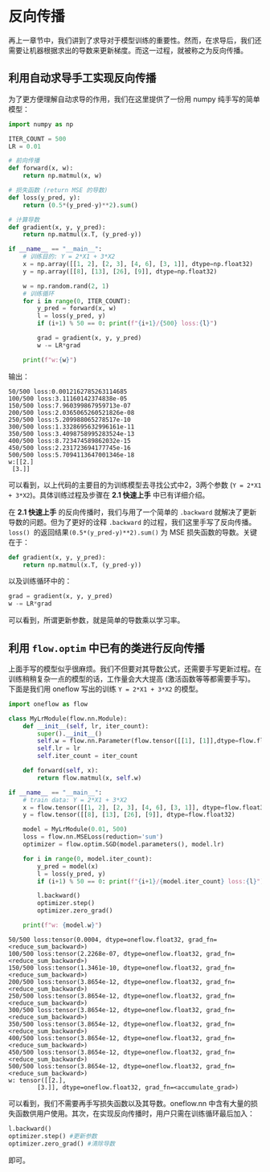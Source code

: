 # 反向传播

再上一章节中，我们讲到了求导对于模型训练的重要性。然而，在求导后，我们还需要让机器根据求出的导数来更新梯度。而这一过程，就被称之为反向传播。

## 利用自动求导手工实现反向传播

为了更方便理解自动求导的作用，我们在这里提供了一份用 numpy 纯手写的简单模型：

```python
import numpy as np

ITER_COUNT = 500
LR = 0.01

# 前向传播
def forward(x, w):
    return np.matmul(x, w)

# 损失函数 (return MSE 的导数)
def loss(y_pred, y):
    return (0.5*(y_pred-y)**2).sum()

# 计算导数
def gradient(x, y, y_pred):
    return np.matmul(x.T, (y_pred-y))

if __name__ == "__main__":
    # 训练目的: Y = 2*X1 + 3*X2
    x = np.array([[1, 2], [2, 3], [4, 6], [3, 1]], dtype=np.float32)
    y = np.array([[8], [13], [26], [9]], dtype=np.float32)

    w = np.random.rand(2, 1)
    # 训练循环
    for i in range(0, ITER_COUNT):
        y_pred = forward(x, w)
        l = loss(y_pred, y)
        if (i+1) % 50 == 0: print(f"{i+1}/{500} loss:{l}")

        grad = gradient(x, y, y_pred)
        w -= LR*grad

    print(f"w:{w}")
```

输出：

```shell
50/500 loss:0.0012162785263114685
100/500 loss:3.11160142374838e-05
150/500 loss:7.960399867959713e-07
200/500 loss:2.0365065260521826e-08
250/500 loss:5.209988065278517e-10
300/500 loss:1.3328695632996161e-11
350/500 loss:3.4098758995283524e-13
400/500 loss:8.723474589862032e-15
450/500 loss:2.231723694177745e-16
500/500 loss:5.7094113647001346e-18
w:[[2.]
 [3.]]
```

可以看到，以上代码的主要目的为训练模型去寻找公式中2，3两个参数 (`Y = 2*X1 + 3*X2`)。具体训练过程及步骤在 **2.1 快速上手** 中已有详细介绍。

在 **2.1 快速上手** 的反向传播时，我们与用了一个简单的 `.backward` 就解决了更新导数的问题。但为了更好的诠释 `.backward` 的过程，我们这里手写了反向传播。`loss() `的返回结果`(0.5*(y_pred-y)**2).sum()` 为 MSE 损失函数的导数。关键在于：

```python
def gradient(x, y, y_pred):
    return np.matmul(x.T, (y_pred-y))
```

以及训练循环中的：

```python
grad = gradient(x, y, y_pred)
w -= LR*grad
```

可以看到，所谓更新参数，就是简单的导数乘以学习率。

## 利用 `flow.optim` 中已有的类进行反向传播

上面手写的模型似乎很麻烦。我们不但要对其导数公式，还需要手写更新过程。在训练稍稍复杂一点的模型的话，工作量会大大提高 (激活函数等等都需要手写)。下面是我们用 oneflow 写出的训练 `Y = 2*X1 + 3*X2` 的模型。

```python
import oneflow as flow

class MyLrModule(flow.nn.Module):
    def __init__(self, lr, iter_count):
        super().__init__()
        self.w = flow.nn.Parameter(flow.tensor([[1], [1]],dtype=flow.float32))
        self.lr = lr
        self.iter_count = iter_count

    def forward(self, x):
        return flow.matmul(x, self.w)

if __name__ == "__main__":
    # train data: Y = 2*X1 + 3*X2
    x = flow.tensor([[1, 2], [2, 3], [4, 6], [3, 1]], dtype=flow.float32)
    y = flow.tensor([[8], [13], [26], [9]], dtype=flow.float32)

    model = MyLrModule(0.01, 500)
    loss = flow.nn.MSELoss(reduction='sum')
    optimizer = flow.optim.SGD(model.parameters(), model.lr)

    for i in range(0, model.iter_count):
        y_pred = model(x)
        l = loss(y_pred, y)
        if (i+1) % 50 == 0: print(f"{i+1}/{model.iter_count} loss:{l}")

        l.backward()
        optimizer.step()
        optimizer.zero_grad()

    print(f"w: {model.w}")
```

```shell
50/500 loss:tensor(0.0004, dtype=oneflow.float32, grad_fn=<reduce_sum_backward>)
100/500 loss:tensor(2.2268e-07, dtype=oneflow.float32, grad_fn=<reduce_sum_backward>)
150/500 loss:tensor(1.3461e-10, dtype=oneflow.float32, grad_fn=<reduce_sum_backward>)
200/500 loss:tensor(3.8654e-12, dtype=oneflow.float32, grad_fn=<reduce_sum_backward>)
250/500 loss:tensor(3.8654e-12, dtype=oneflow.float32, grad_fn=<reduce_sum_backward>)
300/500 loss:tensor(3.8654e-12, dtype=oneflow.float32, grad_fn=<reduce_sum_backward>)
350/500 loss:tensor(3.8654e-12, dtype=oneflow.float32, grad_fn=<reduce_sum_backward>)
400/500 loss:tensor(3.8654e-12, dtype=oneflow.float32, grad_fn=<reduce_sum_backward>)
450/500 loss:tensor(3.8654e-12, dtype=oneflow.float32, grad_fn=<reduce_sum_backward>)
500/500 loss:tensor(3.8654e-12, dtype=oneflow.float32, grad_fn=<reduce_sum_backward>)
w: tensor([[2.],
        [3.]], dtype=oneflow.float32, grad_fn=<accumulate_grad>)
```

可以看到，我们不需要再手写损失函数以及其导数。oneflow.nn 中含有大量的损失函数供用户使用。其次，在实现反向传播时，用户只需在训练循环最后加入：

```python
l.backward()
optimizer.step() #更新参数
optimizer.zero_grad() #清除导数
```

即可。

